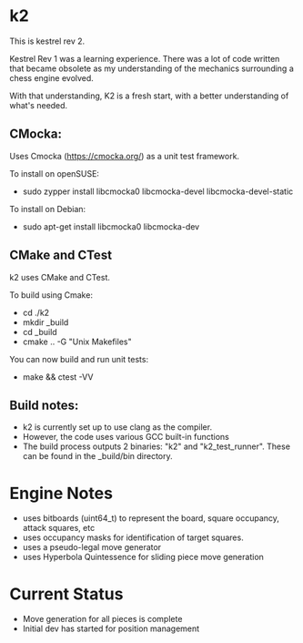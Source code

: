 # k2
This is kestrel rev 2.

Kestrel Rev 1 was a learning experience. There was a lot of code written that became obsolete as my understanding of the mechanics surrounding a chess engine evolved.

With that understanding, K2 is a fresh start, with a better understanding of what's needed.


## CMocka:
Uses Cmocka (https://cmocka.org/) as a unit test framework.

To install on openSUSE:
- sudo zypper install libcmocka0 libcmocka-devel libcmocka-devel-static


To install on Debian:
- sudo apt-get install libcmocka0 libcmocka-dev


## CMake and CTest
k2 uses CMake and CTest.

To build using Cmake:
- cd ./k2
- mkdir _build
- cd _build
- cmake .. -G "Unix Makefiles"

You can now build and run unit tests: 
- make && ctest -VV

## Build notes:
- k2 is currently set up to use clang as the compiler.
- However, the code uses various GCC built-in functions
- The build process outputs 2 binaries: "k2" and "k2_test_runner". These can be found in the _build/bin directory.


# Engine Notes
- uses bitboards (uint64_t) to represent the board, square occupancy, attack squares, etc
- uses occupancy masks for identification of target squares.
- uses a pseudo-legal move generator
- uses Hyperbola Quintessence for sliding piece move generation

# Current Status
- Move generation for all pieces is complete
- Initial dev has started for position management
